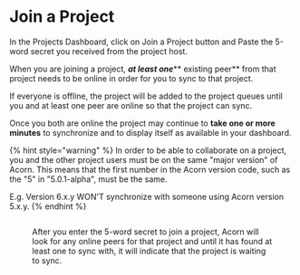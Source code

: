 # Join a Project

In the Projects Dashboard, click on Join a Project button and Paste the 5-word secret you received from the project host.

When you are joining a project, _**at least one**_** existing peer** from that project needs to be online in order for you to sync to that project.&#x20;

If everyone is offline, the project will be added to the project queues until you and at least one peer are online so that the project can sync.&#x20;

Once you both are online the project may continue to **take one or more minutes** to synchronize and to display itself as available in your dashboard.

{% hint style="warning" %}
In order to be able to collaborate on a project, you and the other project users must be on the same "major version" of Acorn. This means that the first number in the Acorn version code, such as the "5" in "5.0.1-alpha", must be the same.&#x20;

E.g. Version 6.x.y WON'T synchronize with someone using Acorn version 5.x.y.
{% endhint %}

<figure><img src="../.gitbook/assets/Screenshot 2023-11-21 at 7.59.11 PM (1).png" alt=""><figcaption><p>After you enter the 5-word secret to join a project, Acorn will look for any online peers for that project and until it has found at least one to sync with, it will indicate that the project is waiting to sync.</p></figcaption></figure>
